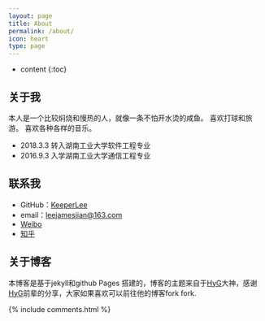 ```yaml
---
layout: page
title: About
permalink: /about/
icon: heart
type: page
---
```


* content
{:toc}

## 关于我

本人是一个比较焖烧和慢热的人，就像一条不怕开水烫的咸鱼。
喜欢打球和旅游。
喜欢各种各样的音乐。

* 2018.3.3 转入湖南工业大学软件工程专业
* 2016.9.3 入学湖南工业大学通信工程专业


## 联系我

* GitHub：[KeeperLee](https://github.com/KeeperLee)
* email：leejamesjian@163.com
* [Weibo](http://weibo.com/ThomasJerryLee)
* [知乎](https://www.zhihu.com/people/Thomas-Jerry-Lee)


## 关于博客
本博客是基于jekyll和github Pages 搭建的，博客的主题来自于[HyG](https://github.com/Gaohaoyang)大神，感谢[HyG](https://github.com/Gaohaoyang)前辈的分享，大家如果喜欢可以前往他的博客fork fork.

{% include comments.html %}
